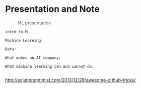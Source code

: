# Presentation and Note


>ML presentation

```
intro to ML

Machine Learning:

Data:

What makes an AI company:

What machine learning can and cannot do:


```

http://solutionoptimist.com/2013/12/28/awesome-github-tricks/
